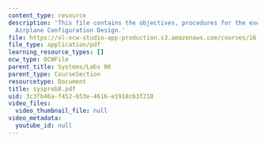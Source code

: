 ```yaml
---
content_type: resource
description: 'This file contains the objectives, procedures for the exercise: Basic
  Airplane Configuration Design.'
file: https://ol-ocw-studio-app-production.s3.amazonaws.com/courses/16-01-unified-engineering-i-ii-iii-iv-fall-2005-spring-2006/3c3fb46af452653e4616e1918c63f218_sysprob8.pdf
file_type: application/pdf
learning_resource_types: []
ocw_type: OCWFile
parent_title: Systems/Labs 06
parent_type: CourseSection
resourcetype: Document
title: sysprob8.pdf
uid: 3c3fb46a-f452-653e-4616-e1918c63f218
video_files:
  video_thumbnail_file: null
video_metadata:
  youtube_id: null
---
```

